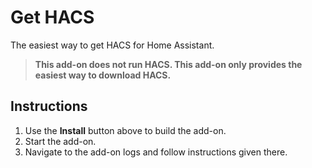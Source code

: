# Get HACS

The easiest way to get HACS for Home Assistant.

> **This add-on does not run HACS. This add-on only provides the easiest way to download HACS.**

## Instructions

1. Use the **Install** button above to build the add-on.
2. Start the add-on.
3. Navigate to the add-on logs and follow instructions given there.
